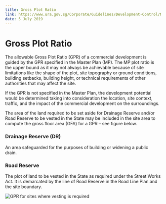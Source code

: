 ```yaml
---
title: Gross Plot Ratio
link: https://www.ura.gov.sg/Corporate/Guidelines/Development-Control/Non-Residential/Commercial/Gross-Plot-Ratio
date: 5 July 2019
---
```


# Gross Plot Ratio

The allowable Gross Plot Ratio (GPR) of a commercial development is guided by the GPR specified in the Master Plan (MP). The MP plot ratio is the upper bound as it may not always be achievable because of site limitations like the shape of the plot, site topography or ground conditions, building setbacks, building height, or technical requirements of other authorities that may affect the site.

If the GPR is not specified in the Master Plan, the development potential would be determined taking into consideration the location, site context, traffic, and the impact of the commercial development on the surroundings.

The area of the land required to be set aside for Drainage Reserve and/or Road Reserve to be vested in the State may be included in the site area to compute the gross floor area (GFA) for a GPR – see figure below.

### Drainage Reserve (DR)
An area safeguarded for the purposes of building or widening a public drain.

### Road Reserve
The plot of land to be vested in the State as required under the Street Works Act. It is demarcated by the line of Road Reserve in the Road Line Plan and the site boundary.

![GPR for sites where vesting is required](https://www.ura.gov.sg/-/media/Corporate/Guidelines/Development-control/Flats-Condominiums/F01_Gross_Plot_Ratio.jpg?h=100%25&w=100%25)


